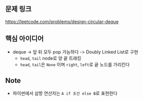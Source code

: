 ## 문제 링크
https://leetcode.com/problems/design-circular-deque

## 핵심 아이디어
- deque -> 앞 뒤 모두 pop 가능하다 -> Doubly Linked List로 구현
  - `head`, `tail` node로 양 끝 트래킹
  - `head`, `tail`은 `None` 이며 `right`, `left`로 끝 노드를 가리킨다

## Note
- 파이썬에서 삼항 연산자는 `A if 조건 else B`로 표현한다